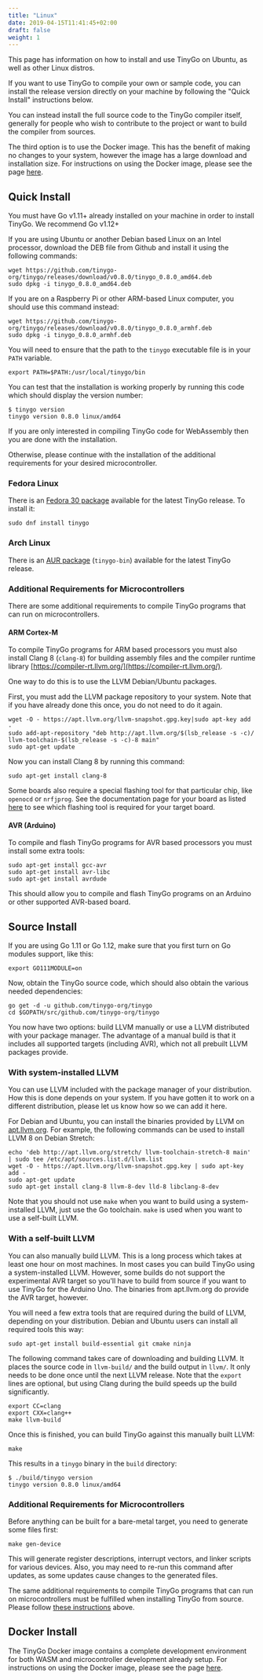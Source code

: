 ```yaml
---
title: "Linux"
date: 2019-04-15T11:41:45+02:00
draft: false
weight: 1
---
```


This page has information on how to install and use TinyGo on Ubuntu, as well as other Linux distros.

If you want to use TinyGo to compile your own or sample code, you can install the release version directly on your machine by following the "Quick Install" instructions below.

You can instead install the full source code to the TinyGo compiler itself, generally for people who wish to contribute to the project or want to build the compiler from sources.

The third option is to use the Docker image. This has the benefit of making no changes to your system, however the image has a large download and installation size. For instructions on using the Docker image, please see the page [here](../using-docker).

## Quick Install

You must have Go v1.11+ already installed on your machine in order to install TinyGo. We recommend Go v1.12+

If you are using Ubuntu or another Debian based Linux on an Intel processor, download the DEB file from Github and install it using the following commands:

```shell
wget https://github.com/tinygo-org/tinygo/releases/download/v0.8.0/tinygo_0.8.0_amd64.deb
sudo dpkg -i tinygo_0.8.0_amd64.deb
```

If you are on a Raspberry Pi or other ARM-based Linux computer, you should use this command instead:

```shell
wget https://github.com/tinygo-org/tinygo/releases/download/v0.8.0/tinygo_0.8.0_armhf.deb
sudo dpkg -i tinygo_0.8.0_armhf.deb
```

You will need to ensure that the path to the `tinygo` executable file is in your `PATH` variable.

```shell
export PATH=$PATH:/usr/local/tinygo/bin
```

You can test that the installation is working properly by running this code which should display the version number:

```shell
$ tinygo version
tinygo version 0.8.0 linux/amd64
```

If you are only interested in compiling TinyGo code for WebAssembly then you are done with the installation.

Otherwise, please continue with the installation of the additional requirements for your desired microcontroller.

### Fedora Linux

There is an [Fedora 30 package](https://apps.fedoraproject.org/packages/tinygo) available for the latest TinyGo release. To install it:

```shell
sudo dnf install tinygo
```

### Arch Linux

There is an [AUR package](https://aur.archlinux.org/packages/tinygo-bin/)
(`tinygo-bin`) available for the latest TinyGo release.

### Additional Requirements for Microcontrollers

There are some additional requirements to compile TinyGo programs that can run on microcontrollers.

#### ARM Cortex-M

To compile TinyGo programs for ARM based processors you must also install Clang 8 (`clang-8`) for building assembly files and the compiler runtime library [https://compiler-rt.llvm.org/](https://compiler-rt.llvm.org/).

One way to do this is to use the LLVM Debian/Ubuntu packages.

First, you must add the LLVM package repository to your system. Note that if you have already done this once, you do not need to do it again.

```shell
wget -O - https://apt.llvm.org/llvm-snapshot.gpg.key|sudo apt-key add -
sudo add-apt-repository "deb http://apt.llvm.org/$(lsb_release -s -c)/ llvm-toolchain-$(lsb_release -s -c)-8 main"
sudo apt-get update
```

Now you can install Clang 8 by running this command:

```shell
sudo apt-get install clang-8
```

Some boards also require a special flashing tool for that particular chip, like `openocd` or `nrfjprog`. See the documentation page for your board as listed [here](../../microcontrollers/) to see which flashing tool is required for your target board.

#### AVR (Arduino)

To compile and flash TinyGo programs for AVR based processors you must install some extra tools:

```shell
sudo apt-get install gcc-avr
sudo apt-get install avr-libc
sudo apt-get install avrdude
```

This should allow you to compile and flash TinyGo programs on an Arduino or other supported AVR-based board.

## Source Install

If you are using Go 1.11 or Go 1.12, make sure that you first turn on Go modules support, like this:

```shell
export GO111MODULE=on
```

Now, obtain the TinyGo source code, which should also obtain the various needed dependencies:

```shell
go get -d -u github.com/tinygo-org/tinygo
cd $GOPATH/src/github.com/tinygo-org/tinygo
```

You now have two options: build LLVM manually or use a LLVM distributed with
your package manager. The advantage of a manual build is that it includes all
supported targets (including AVR), which not all prebuilt LLVM packages provide.

### With system-installed LLVM

You can use LLVM included with the package manager of your distribution. How
this is done depends on your system. If you have gotten it to work on a
different distribution, please let us know how so we can add it here.

For Debian and Ubuntu, you can install the binaries provided by LLVM on
[apt.llvm.org](http://apt.llvm.org/). For example, the following commands can be
used to install LLVM 8 on Debian Stretch:

```shell
echo 'deb http://apt.llvm.org/stretch/ llvm-toolchain-stretch-8 main' | sudo tee /etc/apt/sources.list.d/llvm.list
wget -O - https://apt.llvm.org/llvm-snapshot.gpg.key | sudo apt-key add -
sudo apt-get update
sudo apt-get install clang-8 llvm-8-dev lld-8 libclang-8-dev
```

Note that you should not use `make` when you want to build using a
system-installed LLVM, just use the Go toolchain. `make` is used when you want
to use a self-built LLVM.

### With a self-built LLVM

You can also manually build LLVM. This is a long process which takes at least
one hour on most machines. In most cases you can build TinyGo using a
system-installed LLVM. However, some builds do not support the experimental AVR
target so you'll have to build from source if you want to use TinyGo for the
Arduino Uno. The binaries from apt.llvm.org do provide the AVR target, however.

You will need a few extra tools that are required during the build of LLVM,
depending on your distribution. Debian and Ubuntu users can install all required
tools this way:

```shell
sudo apt-get install build-essential git cmake ninja
```

The following command takes care of downloading and building LLVM. It places the
source code in `llvm-build/` and the build output in `llvm/`. It only needs to
be done once until the next LLVM release. Note that the `export` lines are
optional, but using Clang during the build speeds up the build significantly.

```shell
export CC=clang
export CXX=clang++
make llvm-build
```

Once this is finished, you can build TinyGo against this manually built LLVM:

```shell
make
```

This results in a `tinygo` binary in the `build` directory:

```shell
$ ./build/tinygo version
tinygo version 0.8.0 linux/amd64
```

### Additional Requirements for Microcontrollers

Before anything can be built for a bare-metal target, you need to generate some
files first:

```shell
make gen-device
```

This will generate register descriptions, interrupt vectors, and linker scripts
for various devices. Also, you may need to re-run this command after updates,
as some updates cause changes to the generated files.

The same additional requirements to compile TinyGo programs that can run on microcontrollers must be fulfilled when installing TinyGo from source. Please follow [these instructions](#additional-requirements-for-microcontrollers) above.

## Docker Install

The TinyGo Docker image contains a complete development environment for both WASM and microcontroller development already setup. For instructions on using the Docker image, please see the page [here](../using-docker).
